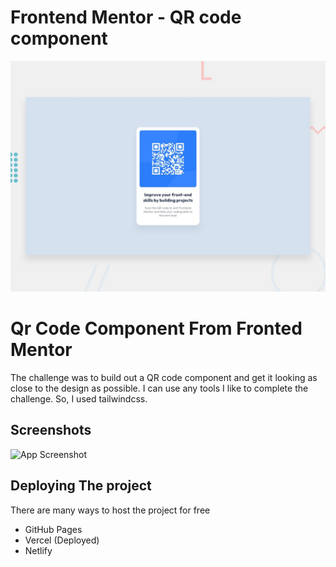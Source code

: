 # Frontend Mentor - QR code component

![Design preview for the QR code component coding challenge](./design/desktop-preview.jpg)


# Qr Code Component From Fronted Mentor
The challenge was to build out a QR code component and get it looking as close to the design as possible. I can use any tools I like to complete the challenge. So, I used tailwindcss.
## Screenshots

![App Screenshot](https://via.placeholder.com/468x300?text=App+Screenshot+Here)


## Deploying The project

There are many ways to host the project for free

- GitHub Pages
- Vercel (Deployed)
- Netlify
